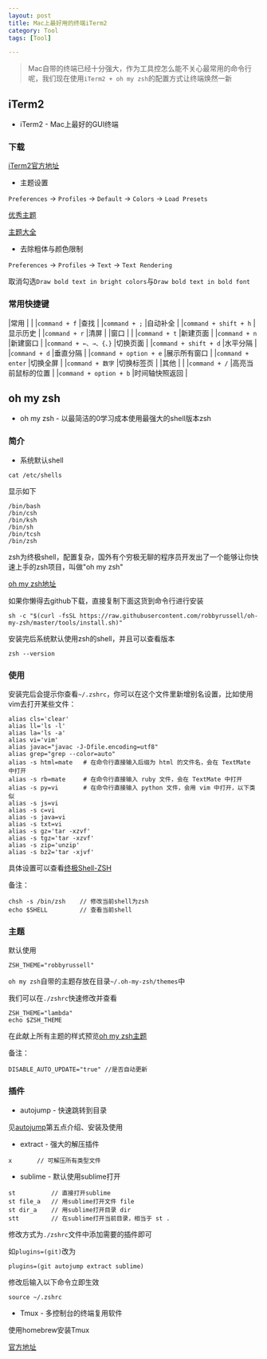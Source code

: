```yaml
---
layout: post
title: Mac上最好用的终端iTerm2
category: Tool
tags: [Tool]

---
```



> Mac自带的终端已经十分强大，作为工具控怎么能不关心最常用的命令行呢，我们现在使用`iTerm2 + oh my zsh`的配置方式让终端焕然一新

## iTerm2

* iTerm2 - Mac上最好的GUI终端

### 下载

[iTerm2官方地址](http://iterm2.com/)

* 主题设置

`Preferences` -> `Profiles` -> `Default` -> `Colors` -> `Load Presets`

[优秀主题](http://ethanschoonover.com/solarized)

[主题大全](http://iterm2colorschemes.com/)


* 去除粗体与颜色限制

`Preferences` -> `Profiles` -> `Text` -> `Text Rendering`

取消勾选`Draw bold text in bright colors`与`Draw bold text in bold font`


### 常用快捷键

|常用						|					|
|`command + f`				|查找				|
|`command + ;`				|自动补全				|
|`command + shift + h`		|显示历史				|
|`command + r`				|清屏				|
|窗口						|					|
|`command + t`				|新建页面				|
|`command + n`				|新建窗口				|
|`command + ←、→、{、}`		|切换页面				|
|`command + shift + d`		|水平分隔				|
|`command + d`				|垂直分隔				|
|`command + option + e`		|展示所有窗口			|
|`command + enter`			|切换全屏				|
|`command + 数字`			|切换标签页			|
|其他						|					|
|`command + /`				|高亮当前鼠标的位置	|
|`command + option + b`		|时间轴快照返回		|


## oh my zsh

* oh my zsh - 以最简洁的0学习成本使用最强大的shell版本zsh

### 简介

* 系统默认shell

```
cat /etc/shells
```

显示如下

```
/bin/bash
/bin/csh
/bin/ksh
/bin/sh
/bin/tcsh
/bin/zsh
```

zsh为终极shell，配置复杂，国外有个穷极无聊的程序员开发出了一个能够让你快速上手的zsh项目，叫做"oh my zsh"

[oh my zsh地址](https://github.com/robbyrussell/oh-my-zsh)

如果你懒得去github下载，直接复制下面这货到命令行进行安装

```
sh -c "$(curl -fsSL https://raw.githubusercontent.com/robbyrussell/oh-my-zsh/master/tools/install.sh)"
```

安装完后系统默认使用zsh的shell，并且可以查看版本

```
zsh --version
```


### 使用

安装完后会提示你查看`~/.zshrc`，你可以在这个文件里新增别名设置，比如使用vim去打开某些文件：

```
alias cls='clear'
alias ll='ls -l'
alias la='ls -a'
alias vi='vim'
alias javac="javac -J-Dfile.encoding=utf8"
alias grep="grep --color=auto"
alias -s html=mate   # 在命令行直接输入后缀为 html 的文件名，会在 TextMate 中打开
alias -s rb=mate     # 在命令行直接输入 ruby 文件，会在 TextMate 中打开
alias -s py=vi       # 在命令行直接输入 python 文件，会用 vim 中打开，以下类似
alias -s js=vi
alias -s c=vi
alias -s java=vi
alias -s txt=vi
alias -s gz='tar -xzvf'
alias -s tgz='tar -xzvf'
alias -s zip='unzip'
alias -s bz2='tar -xjvf'
```

具体设置可以查看[终极Shell-ZSH](https://zhuanlan.zhihu.com/p/19556676)


备注：

```
chsh -s /bin/zsh	// 修改当前shell为zsh
echo $SHELL			// 查看当前shell
```


### 主题


默认使用

```
ZSH_THEME="robbyrussell"
```

`oh my zsh`自带的主题存放在目录`~/.oh-my-zsh/themes`中

我们可以在`./zshrc`快速修改并查看

```
ZSH_THEME="lambda"
echo $ZSH_THEME
```

在此献上所有主题的样式预览[oh my zsh主题](https://github.com/robbyrussell/oh-my-zsh/wiki/Themes)


备注：

```
DISABLE_AUTO_UPDATE="true" //是否自动更新
```

### 插件

* autojump - 快速跳转到目录

见[autojump](http://silverbulletzyp.github.io//tool/2016/08/15/homebrew.html)第五点介绍、安装及使用

* extract - 强大的解压插件

```
x		// 可解压所有类型文件
```

* sublime - 默认使用sublime打开

```
st			// 直接打开sublime
st file_a	// 用sublime打开文件 file
st dir_a	// 用sublime打开目录 dir
stt			// 在sublime打开当前目录，相当于 st .
```

修改方式为`./zshrc`文件中添加需要的插件即可

如`plugins=(git)`改为

```
plugins=(git autojump extract sublime)
```

修改后输入以下命令立即生效

```
source ~/.zshrc
```

* Tmux - 多控制台的终端复用软件

使用homebrew安装Tmux

[官方地址](http://tmux.github.io/)







